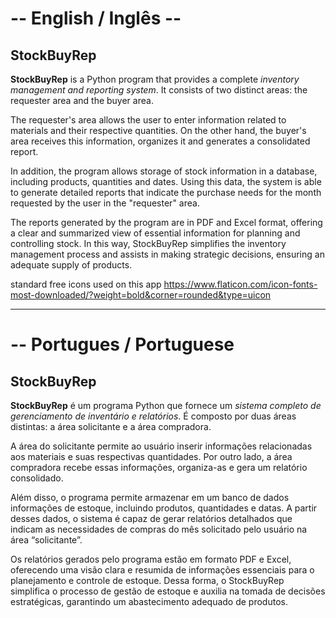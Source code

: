 # -- English / Inglês --

## StockBuyRep

**StockBuyRep** is a Python program that provides a complete *inventory management and reporting system*. It consists of two distinct areas: the requester area and the buyer area.

The requester's area allows the user to enter information related to materials and their respective quantities. On the other hand, the buyer's area receives this information, organizes it and generates a consolidated report.

In addition, the program allows storage of stock information in a database, including products, quantities and dates. Using this data, the system is able to generate detailed reports that indicate the purchase needs for the month requested by the user in the "requester" area.

The reports generated by the program are in PDF and Excel format, offering a clear and summarized view of essential information for planning and controlling stock. In this way, StockBuyRep simplifies the inventory management process and assists in making strategic decisions, ensuring an adequate supply of products.



standard free icons used on this app
https://www.flaticon.com/icon-fonts-most-downloaded/?weight=bold&corner=rounded&type=uicon

---

# -- Portugues / Portuguese

## StockBuyRep

**StockBuyRep** é um programa Python que fornece um *sistema completo de gerenciamento de inventário e relatórios*. É composto por duas áreas distintas: a área solicitante e a área compradora.

A área do solicitante permite ao usuário inserir informações relacionadas aos materiais e suas respectivas quantidades. Por outro lado, a área compradora recebe essas informações, organiza-as e gera um relatório consolidado.

Além disso, o programa permite armazenar em um banco de dados informações de estoque, incluindo produtos, quantidades e datas. A partir desses dados, o sistema é capaz de gerar relatórios detalhados que indicam as necessidades de compras do mês solicitado pelo usuário na área “solicitante”.

Os relatórios gerados pelo programa estão em formato PDF e Excel, oferecendo uma visão clara e resumida de informações essenciais para o planejamento e controle de estoque. Dessa forma, o StockBuyRep simplifica o processo de gestão de estoque e auxilia na tomada de decisões estratégicas, garantindo um abastecimento adequado de produtos.
